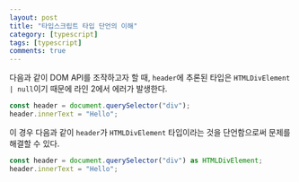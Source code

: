 ```yaml
---
layout: post
title: "타입스크립트 타입 단언의 이해"
category: [typescript]
tags: [typescript]
comments: true
---
```


다음과 같이 DOM API를 조작하고자 할 때, `header`에 추론된 타입은 `HTMLDivElement | null`이기 때문에 라인 2에서 에러가 발생한다.

```ts
const header = document.querySelector("div");
header.innerText = "Hello";
```

이 경우 다음과 같이 `header`가 `HTMLDivElement` 타입이라는 것을 단언함으로써 문제를 해결할 수 있다.

```ts
const header = document.querySelector("div") as HTMLDivElement;
header.innerText = "Hello";
```
